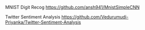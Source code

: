 MNIST Digit Recog
https://github.com/ansh941/MnistSimpleCNN

Twitter Sentiment Analysis
https://github.com/Vedurumudi-Priyanka/Twitter-Sentiment-Analysis